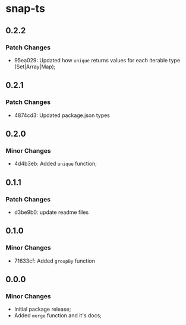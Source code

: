 # snap-ts

## 0.2.2

### Patch Changes

- 95ea029: Updated how `unique` returns values for each iterable type (Set|Array|Map);

## 0.2.1

### Patch Changes

- 4874cd3: Updated package.json types

## 0.2.0

### Minor Changes

- 4d4b3eb: Added `unique` function;

## 0.1.1

### Patch Changes

- d3be9b0: update readme files

## 0.1.0

### Minor Changes

- 71633cf: Added `groupBy` function

## 0.0.0

### Minor Changes

- Initial package release;
- Added `merge` function and it's docs;
